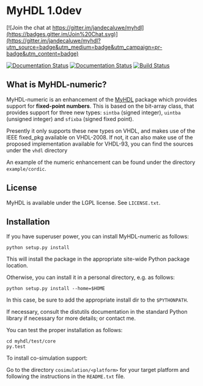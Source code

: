 MyHDL 1.0dev 
============

[![Join the chat at https://gitter.im/jandecaluwe/myhdl](https://badges.gitter.im/Join%20Chat.svg)](https://gitter.im/jandecaluwe/myhdl?utm_source=badge&utm_medium=badge&utm_campaign=pr-badge&utm_content=badge)

[![Documentation Status](https://readthedocs.org/projects/myhdl/badge/?version=stable)](http://docs.myhdl.org/en/stable/manual)
[![Documentation Status](https://readthedocs.org/projects/myhdl/badge/?version=master)](http://docs.myhdl.org/en/latest/manual)
[![Build Status](https://travis-ci.org/jmgc/myhdl-numeric.svg?branch=numeric)](https://travis-ci.org/jmgc/myhdl-numeric)

What is MyHDL-numeric?
----------------------

MyHDL-numeric is an enhancement of the [MyHDL](http://www.myhdl.org)
package which provides support for **fixed-point numbers**.
This is based on the bit-array class, that
provides support for three new types: ``sintba`` (signed integer), ``uintba``
(unsigned integer) and ``sfixba`` (signed fixed point).

Presently it only supports these new types on VHDL, and makes use of the
IEEE fixed_pkg available on VHDL-2008. If not, it can also make use of the
proposed implementation available for VHDL-93, you can find the sources
under the ``vhdl`` directory

An example of the numeric enhancement can be found under the directory
``example/cordic``.

License
-------
MyHDL is available under the LGPL license.  See ``LICENSE.txt``.

Installation
------------
If you have superuser power, you can install MyHDL-numeric as follows:

```
python setup.py install
```

This will install the package in the appropriate site-wide Python
package location.

Otherwise, you can install it in a personal directory, e.g. as
follows:

```
python setup.py install --home=$HOME
```

In this case, be sure to add the appropriate install dir to the
``$PYTHONPATH``.

If necessary, consult the distutils documentation in the standard
Python library if necessary for more details;
or contact me.

You can test the proper installation as follows:

```
cd myhdl/test/core
py.test
```

To install co-simulation support:

Go to the directory ``cosimulation/<platform>`` for your target platform
and following the instructions in the ``README.txt`` file.
